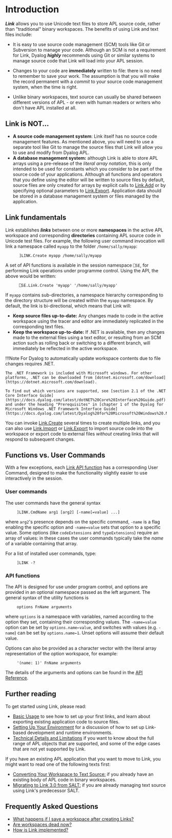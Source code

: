 # Introduction

***Link*** allows you to use Unicode text files to store APL source code, rather than "traditional" binary workspaces. The benefits of using Link and text files include:

* It is easy to use source code management (SCM) tools like Git or Subversion to manage your code. Although an SCM is not a requirement for Link, Dyalog ***highly*** recommends using Git or similar systems to manage source code that Link will load into your APL session.

* Changes to your code are **immediately** written to file: there is no need to remember to save your work. The assumption is that you will make the record permanent with a *commit* to your source code management system, when the time is right.
  
* Unlike binary workspaces, text source can usually be shared between different versions of APL - or even with human readers or writers who don't have APL installed at all.

## Link is NOT...

- **A source code management system**: Link itself has no source code management features. As mentioned above, you will need to use a separate tool like Git to manage the source files that Link will allow you to use and modify from Dyalog APL.
- **A database management system:** although Link is able to store APL arrays using a pre-release of the *literal array notation*, this is only intended to be used for constants which you consider to be part of the source code of your applications. Although all functions and operators that you define using the editor will be written to source files by default, source files are only created for arrays by explicit calls to [Link.Add](API/Link.Add.md) or by specifying optional parameters to [Link.Export](API/Link.Export.md). Application data should be stored in a database management system or files managed by the application.

## Link fundamentals

Link establishes ***links*** between one or more **namespaces** in the active APL workspace and corresponding **directories** containing APL source code in Unicode test files. For example, the following user command invocation will link a namespace called `myapp` to the folder `/home/sally/myapp`:

```      apl
      ]LINK.Create myapp /home/sally/myapp
```

A set of API functions is available in the session namespace `⎕SE`, for performing Link operations under programme control. Using the API, the above would be written:

```apl
      ⎕SE.Link.Create 'myapp' '/home/sally/myapp'
```

If `myapp` contains sub-directories, a namespace hierarchy corresponding to the directory structure will be created within the `myapp` namespace. By default, the link is bi-directional, which means that Link will:

* **Keep source files up-to-date:** 
Any changes made to code in the active workspace using the tracer and editor are immediately replicated in the corresponding text files.
* **Keep the workspace up-to-date:**
If .NET is available, then any changes made to the external files using a text editor, or resulting from an SCM action such as rolling back or switching to a different branch, will immediately be reflected in the active workspace.

!!!Note
	For Dyalog to automatically update workspace contents due to file changes requires .NET.
	
	The .NET Framework is included with Microsoft windows. For other platforms, .NET can be downloaded from [dotnet.microsoft.com/download](https://dotnet.microsoft.com/download).
	
	To find out which versions are supported, see [section 2.1 of the .NET Core Interface Guide](https://docs.dyalog.com/latest/dotNET%20Core%20Interface%20Guide.pdf) and under the heading "Prerequisites" in [chapter 1 of the Dyalog for Microsoft Windows .NET Framework Interface Guide](https://docs.dyalog.com/latest/Dyalog%20for%20Microsoft%20Windows%20.NET%20Framework%20Interface%20Guide.pdf).

You can invoke [Link.Create](API/Link.Create.md) several times to create multiple links, and you can also use [Link.Import](API/Link.Import.md) or [Link.Export](API/Link.Export.md) to import source code into the workspace or export code to external files *without* creating links that will respond to subsequent changes. 

## Functions vs. User Commands
With a few exceptions, each [Link API function](API/index.md) has a corresponding User Command, designed to make the functionality slightly easier to use interactively in the session.

### User commands
The user commands have the general syntax

```
     ]LINK.CmdName arg1 [arg2] [-name[=value] ...]
```

where `arg2`'s presence depends on the specific command, `-name` is a flag enabling the specific option and `-name=value` sets that option to a specific value. Some options (like `codeExtensions` and `typeExtensions`) require an array of values: in these cases the user commands typically take the *name* of a variable containing that array.

For a list of installed user commands, type:


```apl
     ]LINK -?
```

### API functions

The API is designed for use under program control, and options are provided in an optional namespace passed as the left argument. The general syntax of the utility functions is

```apl
     options FnName arguments
```

where `options` is a namespace with variables, named according to the option they set, containing their corresponding values. The `-name=value` option can be set by `options.name←value`, and switches with values (e.g. `-name`) can be set by `options.name←1`. Unset options will assume their default value.

Options can also be provided as a character vector with the literal array representation of the option workspace, for example:

```apl
     '(name: 1)' FnName arguments
```

The details of the arguments and options can be found in the [API Reference](API/index.md).

## Further reading

To get started using Link, please read:

* [Basic Usage](Usage/index.md) to see how to set up your first links, and learn about exporting existing application code to source files.
* [Setting Up Your Environment](Usage/Setup.md) for a discussion of how to set up Link-based development and runtime environments.
* [Technical Details and Limitations](Discussion/TechDetails.md) if you want to know about the full range of APL objects that are supported, and some of the edge cases that are not yet supported by Link.

If you have an existing APL application that you want to move to Link, you might want to read one of the following texts first:

* [Converting Your Workspace to Text Source:](Usage/WStoLink.md) if you already have an existing body of APL code in binary workspaces.
* [Migrating to Link 3.0 from SALT:](Usage/SALTtoLink.md) if you are already managing text source using Link's predecessor SALT.

## Frequently Asked Questions

* [What happens if I save a workspace after creating Links?](Discussion/Workspaces.md#saving-workspaces-containing-links)
* [Are workspaces dead now?](Discussion/Workspaces.md#are-workspaces-dead-now)
* [How is Link implemented?](Discussion/TechDetails.md#how-does-link-work)

